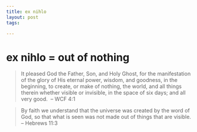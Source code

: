 ```yaml
---
title: ex nihlo
layout: post
tags:

---
```




# ex nihlo = out of nothing

> It pleased God the Father, Son, and Holy Ghost, for the manifestation of the glory of His eternal power, wisdom, and goodness, in the beginning, to create, or make of nothing, the world, and all things therein whether visible or invisible, in the space of six days; and all very good.   – WCF 4:1

> By faith we understand that the universe was created by the word of God, so that what is seen was not made out of things that are visible. – Hebrews 11:3


